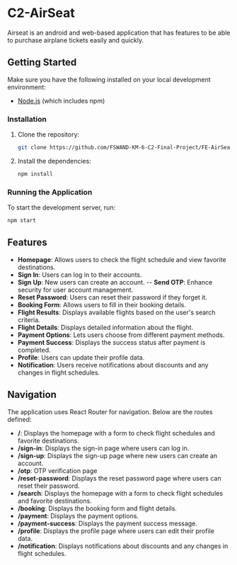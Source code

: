 # C2-AirSeat

Airseat is an android and web-based application that has features to be able to purchase airplane tickets easily and quickly.

## Getting Started

Make sure you have the following installed on your local development environment:

- [Node.js](https://nodejs.org/) (which includes npm)

### Installation

1. Clone the repository:

   ```bash
   git clone https://github.com/FSWAND-KM-6-C2-Final-Project/FE-AirSeat.git
   ```

2. Install the dependencies:

   ```bash
   npm install
   ```

### Running the Application

To start the development server, run:

```bash
npm start
```

## Features

- **Homepage**: Allows users to check the flight schedule and view favorite destinations.
- **Sign In**: Users can log in to their accounts.
- **Sign Up**: New users can create an account.
-- **Send OTP**: Enhance security for user account management.
- **Reset Password**: Users can reset their password if they forget it.
- **Booking Form**: Allows users to fill in their booking details.
- **Flight Results**: Displays available flights based on the user's search criteria.
- **Flight Details**: Displays detailed information about the flight.
- **Payment Options**: Lets users choose from different payment methods.
- **Payment Success**: Displays the success status after payment is completed.
- **Profile**: Users can update their profile data.
- **Notification**: Users receive notifications about discounts and any changes in flight schedules.


## Navigation
The application uses React Router for navigation. Below are the routes defined:

- **/**: Displays the homepage with a form to check flight schedules and favorite destinations.
- **/sign-in**: Displays the sign-in page where users can log in.
- **/sign-up**: Displays the sign-up page where new users can create an account.
- **/otp**: OTP verification page
- **/reset-password**: Displays the reset password page where users can reset their password.
- **/search**: Displays the homepage with a form to check flight schedules and favorite destinations.
- **/booking**: Displays the booking form and flight details.
- **/payment**: Displays the payment options.
- **/payment-success**: Displays the payment success message.
- **/profile**: Displays the profile page where users can edit their profile data.
- **/notification**: Displays notifications about discounts and any changes in flight schedules.

